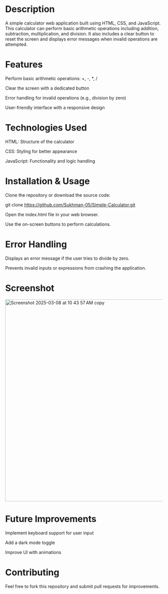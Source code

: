 # Description

A simple calculator web application built using HTML, CSS, and JavaScript. This calculator can perform basic arithmetic operations including addition, subtraction, multiplication, and division. It also includes a clear button to reset the screen and displays error messages when invalid operations are attempted.

# Features

Perform basic arithmetic operations: +, -, *, /

Clear the screen with a dedicated button

Error handling for invalid operations (e.g., division by zero)

User-friendly interface with a responsive design

# Technologies Used

HTML: Structure of the calculator

CSS: Styling for better appearance

JavaScript: Functionality and logic handling

# Installation & Usage

Clone the repository or download the source code:

git clone https://github.com/Sukhman-05/Simple-Calculator.git

Open the index.html file in your web browser.

Use the on-screen buttons to perform calculations.

# Error Handling

Displays an error message if the user tries to divide by zero.

Prevents invalid inputs or expressions from crashing the application.

# Screenshot
<img width="646" alt="Screenshot 2025-03-08 at 10 43 57 AM copy" src="https://github.com/user-attachments/assets/157a964b-45e6-4ca0-9688-34dec9ea6824" />

# Future Improvements

Implement keyboard support for user input

Add a dark mode toggle

Improve UI with animations

# Contributing

Feel free to fork this repository and submit pull requests for improvements.

